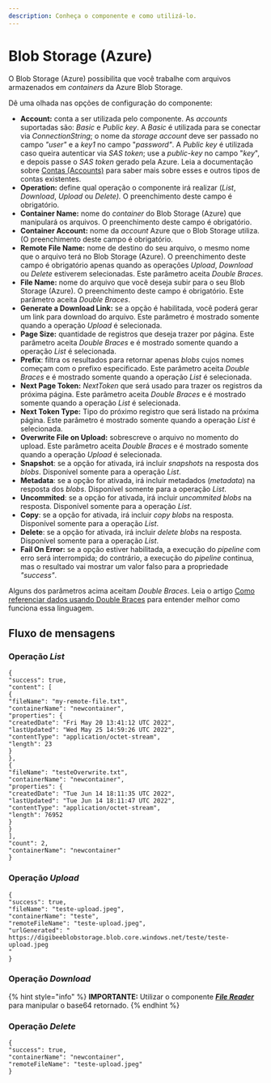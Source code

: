 ```yaml
---
description: Conheça o componente e como utilizá-lo.
---
```


# Blob Storage (Azure)

O Blob Storage (Azure) possibilita que você trabalhe com arquivos armazenados em _containers_ da Azure Blob Storage.

Dê uma olhada nas opções de configuração do componente:

* **Account:** conta a ser utilizada pelo componente. As _accounts_ suportadas são: _Basic_ e _Public key_. A _Basic_ é utilizada para se conectar via _ConnectionString_; o nome da _storage account_ deve ser passado no campo _"user"_ e a _key1_ no campo "_password"_. A _Public key_ é utilizada caso queira autenticar via _SAS token_; use a _public-key_ no campo "_key_", e depois passe o _SAS token_ gerado pela Azure. Leia a documentação sobre [Contas (Accounts)](../../configurations/contas-accounts/) para saber mais sobre esses e outros tipos de contas existentes.
* **Operation:** define qual operação o componente irá realizar (_List_, _Download_, _Upload_ ou _Delete)._ O preenchimento deste campo é obrigatório.
* **Container Name:** nome do _container_ do Blob Storage (Azure) que manipulará os arquivos. O preenchimento deste campo é obrigatório.
* **Container Account:** nome da _account_ Azure que o Blob Storage utiliza. (O preenchimento deste campo é obrigatório.
* **Remote File Name:** nome de destino do seu arquivo, o mesmo nome que o arquivo terá no Blob Storage (Azure). O preenchimento deste campo é obrigatório apenas quando as operações _Upload_, _Download_ ou _Delete_ estiverem selecionadas. Este parâmetro aceita _Double Braces_.
* **File Name:** nome do arquivo que você deseja subir para o seu Blob Storage (Azure). O preenchimento deste campo é obrigatório. Este parâmetro aceita _Double Braces_.
* **Generate a Download Link:** se a opção é habilitada, você poderá gerar um link para download do arquivo. Este parâmetro é mostrado somente quando a operação _Upload_ é selecionada.
* **Page Size:** quantidade de registros que deseja trazer por página. Este parâmetro aceita _Double Braces_ e é mostrado somente quando a operação _List_ é selecionada.
* **Prefix**: filtra os resultados para retornar apenas _blobs_ cujos nomes começam com o prefixo especificado. Este parâmetro aceita _Double Braces_ e é mostrado somente quando a operação _List_ é selecionada.
* **Next Page Token:** _NextToken_ que será usado para trazer os registros da próxima página. Este parâmetro aceita _Double Braces_ e é mostrado somente quando a operação _List_ é selecionada.
* **Next Token Type:** Tipo do próximo registro que será listado na próxima página. Este parâmetro é mostrado somente quando a operação _List_ é selecionada.
* **Overwrite File on Upload:** sobrescreve o arquivo no momento do upload. Este parâmetro aceita _Double Braces_ e é mostrado somente quando a operação _Upload_ é selecionada.
* **Snapshot**: se a opção for ativada, irá incluir _snapshots_ na resposta dos _blobs_. Disponível somente para a operação _List_.
* **Metadata**: se a opção for ativada, irá incluir metadados (_metadata_) na resposta dos _blobs_. Disponível somente para a operação _List_.
* **Uncommited**: se a opção for ativada, irá incluir _uncommited blobs_ na resposta. Disponível somente para a operação _List_.
* **Copy**: se a opção for ativada, irá incluir _copy blobs_ na resposta. Disponível somente para a operação _List_.
* **Delete**: se a opção for ativada, irá incluir _delete blobs_ na resposta. Disponível somente para a operação _List_.
* **Fail On Error:**  se a opção estiver habilitada, a execução do _pipeline_ com erro será interrompida; do contrário, a execução do _pipeline_ continua, mas o resultado vai mostrar um valor falso para a propriedade _"success"_.

Alguns dos parâmetros acima aceitam _Double Braces_. Leia o artigo [Como referenciar dados usando Double Braces](../../build/double-braces/como-referenciar-dados-usando-double-braces.md) para entender melhor como funciona essa linguagem.

## **Fluxo de mensagens** <a href="#h_721d00c487" id="h_721d00c487"></a>

### Operação _List_ <a href="#h_f1ad5045a4" id="h_f1ad5045a4"></a>

```
{
"success": true,
"content": [
{
"fileName": "my-remote-file.txt",
"containerName": "newcontainer",
"properties": {
"createdDate": "Fri May 20 13:41:12 UTC 2022",
"lastUpdated": "Wed May 25 14:59:26 UTC 2022",
"contentType": "application/octet-stream",
"length": 23
}
},
{
"fileName": "testeOverwrite.txt",
"containerName": "newcontainer",
"properties": {
"createdDate": "Tue Jun 14 18:11:35 UTC 2022",
"lastUpdated": "Tue Jun 14 18:11:47 UTC 2022",
"contentType": "application/octet-stream",
"length": 76952
}
}
],
"count": 2,
"containerName": "newcontainer"
}
```

### Operação _Upload_ <a href="#h_adcada8305" id="h_adcada8305"></a>

```
{
"success": true,
"fileName": "teste-upload.jpeg",
"containerName": "teste",
"remoteFileName": "teste-upload.jpeg",
"urlGenerated": "
https://digibeeblobstorage.blob.core.windows.net/teste/teste-upload.jpeg
"
}
```

### Operação _Download_ <a href="#h_31719736bb" id="h_31719736bb"></a>

{% hint style="info" %}
**IMPORTANTE:** Utilizar o componente [_**File Reader**_](../files/file-reader.md) para manipular o base64 retornado.
{% endhint %}

### Operação _Delete_ <a href="#h_30beadc363" id="h_30beadc363"></a>

```
{
"success": true,
"containerName": "newcontainer",
"remoteFileName": "teste-upload.jpeg"
}
```

